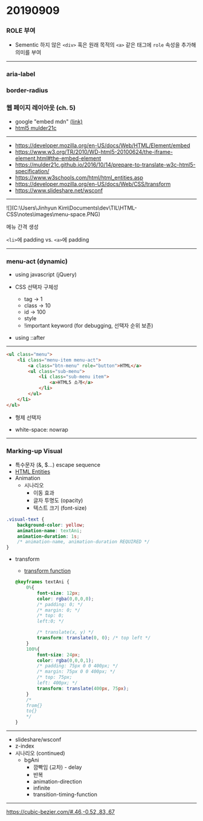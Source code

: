# 20190909

### ROLE 부여

- Sementic 하지 않은 `<div>` 혹은 원래 목적의 `<a>` 같은 태그에 `role` 속성을 추가해 의미를 부여

------

### aria-label

### border-radius

### 웹 페이지 레이아웃 (ch. 5)

* google "embed mdn" [(link)](https://www.w3.org/TR/2010/WD-html5-20100624/the-iframe-element.html#the-embed-element)
* [html5 mulder21c](https://mulder21c.github.io/2016/10/14/prepare-to-translate-w3c-html5-specification/)

---

* https://developer.mozilla.org/en-US/docs/Web/HTML/Element/embed
* https://www.w3.org/TR/2010/WD-html5-20100624/the-iframe-element.html#the-embed-element
* https://mulder21c.github.io/2016/10/14/prepare-to-translate-w3c-html5-specification/
* https://www.w3schools.com/html/html_entities.asp
* https://developer.mozilla.org/en-US/docs/Web/CSS/transform
* https://www.slideshare.net/wsconf

---







![](C:\Users\Jinhyun Kim\Documents\dev\TIL\HTML-CSS\notes\images\menu-space.PNG)

메뉴 간격 생성

`<li>`에 padding vs. `<a>`에 padding

---

### menu-act (dynamic)

* using javascript (jQuery)
* CSS 선택자 구체성
  * tag -> 1
  * class -> 10
  * id -> 100
  * style
  * !important keyword (for debugging, 선택자 순위 보존)

* using ::after

---

```html
<ul class="menu">
    <li class="menu-item menu-act">
    	<a class="btn-menu" role="button">HTML</a>
        <ul class="sub-menu">
            <li class="sub-menu item">
            	<a>HTML5 소개</a>
            </li>
        </ul>
    </li>
</ul>
```

* 형제 선택자

* white-space: nowrap

---

### Marking-up Visual

* 특수문자 (&, $...) escape sequence
* [HTML Entities](https://www.w3schools.com/html/html_entities.asp)
* Animation
  * 시나리오
    * 이동 효과
    * 글자 투명도 (opacity)
    * 텍스트 크기 (font-size)

```css
.visual-text {
    background-color: yellow;
    animation-name: textAni;
    animation-duration: 1s;
    /* animation-name, animation-duration REQUIRED */
}
```

* transform

  * [transform function](https://developer.mozilla.org/en-US/docs/Web/CSS/transform)

  ``` css
  @keyframes textAni {
      0%{
          font-size: 12px;
          color: rgba(0,0,0,0);
          /* padding: 0; */
          /* margin: 0; */
          /* top: 0;
          left:0; */
  
          /* translate(x, y) */
          transform: translate(0, 0); /* top left */
      }
      100%{
          font-size: 24px;
          color: rgba(0,0,0,1);
          /* padding: 75px 0 0 400px; */
          /* margin: 75px 0 0 400px; */
          /* top: 75px;
          left: 400px; */
          transform: translate(400px, 75px);
      }
      /* 
      from{}
      to{}
      */
  }
  ```

---

* slideshare/wsconf
* z-index
* 시나리오 (continued)
  * bgAni
    * 깜빡임 (교차) - delay
    * 반복
    * animation-direction
    * infinite
    * transition-timing-function

---

https://cubic-bezier.com/#.46,-0.52,.83,.67


